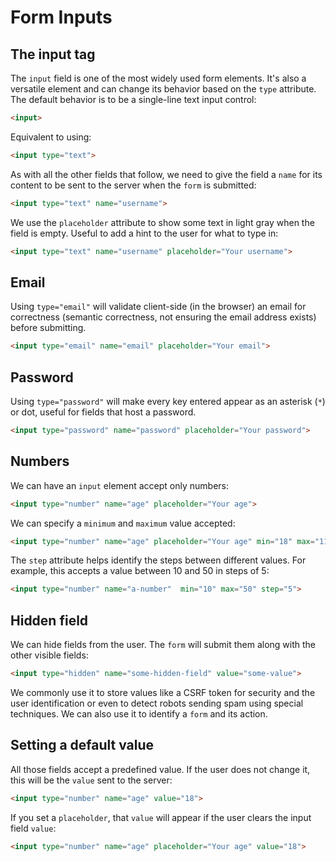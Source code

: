 # Form Inputs

## The input tag

The `input` field is one of the most widely used form elements. It's also a versatile element and can change its behavior based on the `type` attribute.
The default behavior is to be a single-line text input control:

```html
<input>
```

Equivalent to using:

```html
<input type="text">
```

As with all the other fields that follow, we need to give the field a `name` for its content to be sent to the server when the `form` is submitted:

```html
<input type="text" name="username">
```

We use the `placeholder` attribute to show some text in light gray when the field is empty. Useful to add a hint to the user for what to type in:

```html
<input type="text" name="username" placeholder="Your username">
```

## Email

Using `type="email"` will validate client-side (in the browser) an email for correctness (semantic correctness, not ensuring the email address exists) before submitting.

```html
<input type="email" name="email" placeholder="Your email">
```

## Password

Using `type="password"` will make every key entered appear as an asterisk (`*`) or dot, useful for fields that host a password.

```html
<input type="password" name="password" placeholder="Your password">
```

## Numbers

We can have an `input` element accept only numbers:

```html
<input type="number" name="age" placeholder="Your age">
```

We can specify a `minimum` and `maximum` value accepted:

```html
<input type="number" name="age" placeholder="Your age" min="18" max="110">
```

The `step` attribute helps identify the steps between different values. For example, this accepts a value between 10 and 50 in steps of 5:

```html
<input type="number" name="a-number"  min="10" max="50" step="5">
```

## Hidden field

We can hide fields from the user. The `form` will submit them along with the other visible fields:

```html
<input type="hidden" name="some-hidden-field" value="some-value">
```

We commonly use it to store values like a CSRF token for security and the user identification or even to detect robots sending spam using special techniques.
We can also use it to identify a `form` and its action.

## Setting a default value

All those fields accept a predefined value. If the user does not change it, this will be the `value` sent to the server:

```html
<input type="number" name="age" value="18">
```

If you set a `placeholder`, that `value` will appear if the user clears the input field `value`:

```html
<input type="number" name="age" placeholder="Your age" value="18">
```
